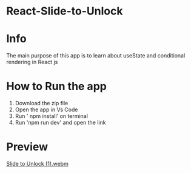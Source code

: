 # React-Slide-to-Unlock

# Info
The main purpose of this app is to learn about useState and conditional rendering in React js

# How to Run the app
1. Download the zip file
2. Open the app in Vs Code
3. Run ' npm install' on terminal
4. Run 'npm run dev' and open the link 

# Preview
[Slide to Unlock (1).webm](https://github.com/Doc-Hanzala/React-Slide-to-Unlock/assets/129552329/8598eb90-6fb6-48fc-8852-b5e29cb3ed55)
